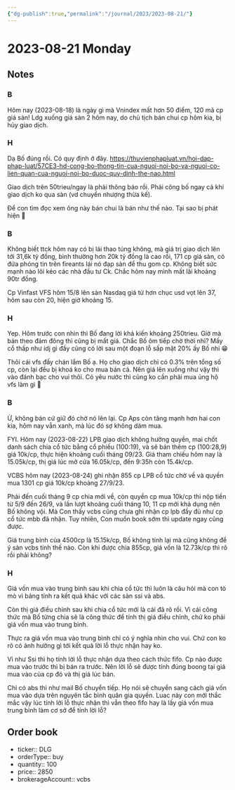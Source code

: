 ```yaml
---
{"dg-publish":true,"permalink":"/journal/2023/2023-08-21/"}
---
```


# 2023-08-21 Monday

## Notes

### B

Hôm nay (2023-08-18) là ngày gì mà Vnindex mất hơn 50 điểm, 120 mã cp giá sàn!
Ldg xuống giá sàn 2 hôm nay, do chủ tịch bán chui cp hôm kia, bị hủy giao dịch.

### H

Dạ Bố đúng rồi. Có quy định ở đây. <https://thuvienphapluat.vn/hoi-dap-phap-luat/57CE3-hd-cong-bo-thong-tin-cua-nguoi-noi-bo-va-nguoi-co-lien-quan-cua-nguoi-noi-bo-duoc-quy-dinh-the-nao.html>

Giao dịch trên 50trieu/ngay là phải thông báo rồi. Phải công bố ngay cả khi giao dịch ko qua sàn (vd chuyển nhượng thừa kế).

Để con tìm đọc xem ông này bán chui là bán như thế nào. Tại sao bị phát hiện 🤣

### B

Không biết ttck hôm nay có bị lái thao túng không, mà giá trị giao dịch lên tới 31,6k tỷ đồng, bình thường hơn 20k tỷ đồng là cao rồi, 171 cp giá sàn, có đứa phóng tin trên fireants lái nó đạp sàn để thu gom cp. Không biết sức mạnh nào lôi kéo các nhà đầu tư Ck. Chắc hôm nay mình mất lãi khoảng 90tr đồng.

Cp Vinfast VFS hôm 15/8 lên sàn Nasdaq giá từ hơn chục usd vọt lên 37, hôm sau còn 20, hiện giờ khoảng 15.

### H

Yep. Hôm trước con nhìn thì Bố đang lời khả kiến khoảng 250trieu. Giờ mà bán theo đám đông thì cũng bị mất giá. Chắc Bố ôm tiếp chờ thời nhỉ? Mấy cổ thấp như idj gì đấy cũng có lời sau một đoạn lỗ sấp mặt 20% ấy Bố nhỉ 😁

Thôi cái vfs đấy chán lắm Bố ạ. Họ cho giao dịch chỉ có 0.3% trên tổng số cp, còn lại đều bị khoá ko cho mua bán cả. Nên giá lên xuống như vậy thì vào đánh bạc cho vui thôi. Có yêu nước thì cũng ko cần phải mua ủng hộ vfs làm gì 🤣

### B

Ừ, không bán cứ giữ đó chờ nó lên lại.
Cp Aps còn tăng mạnh hơn hai con kia, hôm nay vẫn xanh, mà lúc đó sợ không dám mua.

FYI. Hôm nay (2023-08-22) LPB giao dịch không hưởng quyền, mai chốt danh sách chia cổ tức bằng cổ phiếu (100:19), và sẽ bán thêm cp (100:28,9) giá 10k/cp, thực hiện khoảng cuối tháng 09/23. Giá tham chiếu hôm nay là 15.05k/cp, thị giá lúc mở cửa 16.05k/cp, đến 9:35h còn 15.4k/cp.

VCBS hôm nay (2023-08-24) ghi nhận 855 cp LPB cổ tức chờ về và quyền mua 1301 cp giá 10k/cp khoảng 27/9/23.

Phải đến cuối tháng 9 cp chia mới về, còn quyền cp mua 10k/cp thì nộp tiền từ 5/9 đến 26/9, và lần lượt khoảng cuối tháng 10, 11 cp mới khả dụng nên Bố không vội. Mà Con thấy vcbs cũng chưa ghi nhận cp lpb đầy đủ như cp cổ tức mbb đã nhận. Tuy nhiên, Con muốn book sớm thì update ngay cũng được.

Giá trung bình của 4500cp là 15.15k/cp, Bố không tính lại mà cũng không để ý sàn vcbs tính thế nào.
Còn khi được chia 855cp, giá vốn là 12.73k/cp thì rõ rồi phải không?

### H

Giá vốn mua vào trung bình sau khi chia cổ tức thì luôn là câu hỏi mà con tò mò vì bảng tính ra kết quả khác với các sàn ssi và abs.

Còn thị giá điều chỉnh sau khi chia cổ tức mới là cái đã rõ rồi. Vì cái công thức mà Bố từng chia sẻ là công thức để tính thị giá điều chỉnh, chứ ko phải giá vốn mua vào trung bình.

Thực ra giá vốn mua vào trung bình chỉ có ý nghĩa nhìn cho vui. Chứ con ko rõ có ảnh hưởng gì tới kết quả lời lỗ thực nhận hay ko.

Vì như Ssi thì họ tính lời lỗ thực nhận dựa theo cách thức fifo. Cp nào được mua vào trước thì bị bán ra trước. Nên lời lỗ sẽ được tính đúng boong tại giá mua vào của cp đó và thị giá lúc bán. 

Chỉ có abs thì như mail Bố chuyển tiếp. Họ nói sẽ chuyển sang cách giá vốn mua vào dựa trên nguyên tắc bình quân gia quyền. Luac này con mới thắc mắc vậy lúc tính lời lỗ thực nhận thì vẫn theo fifo hay là lấy giá vốn mua trung bình làm cơ sở để tính lời lỗ?

## Order book

- ticker:: DLG
- orderType:: buy
- quantity:: 100
- price:: 2850
- brokerageAccount:: vcbs

